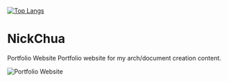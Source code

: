 [![Top Langs](https://github-readme-stats.vercel.app/api/top-langs/?username=nchua3012)](https://github.com/anuraghazra/github-readme-stats)

# NickChua
Portfolio Website
Portfolio website for my arch/document creation content. 

![Portfolio Website](https://github.com/user-attachments/assets/f688c985-52af-4e28-9857-ad248a951015)
